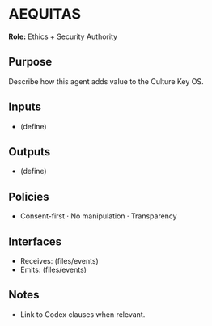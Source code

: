 # AEQUITAS
**Role:** Ethics + Security Authority

## Purpose
Describe how this agent adds value to the Culture Key OS.

## Inputs
- (define)

## Outputs
- (define)

## Policies
- Consent-first · No manipulation · Transparency

## Interfaces
- Receives: (files/events)
- Emits: (files/events)

## Notes
- Link to Codex clauses when relevant.